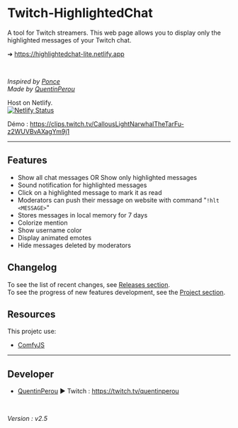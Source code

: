 # Twitch-HighlightedChat  

<!-- This is the **lite** version of the project.   -->

A tool for Twitch streamers. This web page allows you to display only the highlighted messages of your Twitch chat.

<!-- ➜ https://highlightedchat.quentinperou.fr   -->
➜ https://highlightedchat-lite.netlify.app  

<br>

_Inspired by [Ponce](https://twitch.tv/ponce)_  
_Made by [QuentinPerou](https://twitch.tv/quentinperou)_ 

Host on Netlify.  
[![Netlify Status](https://api.netlify.com/api/v1/badges/f6529eb4-9a06-45b5-a860-8c6c962c71fb/deploy-status)](https://app.netlify.com/sites/highlightedchat-lite/deploys)

<!-- <div align="center">
  <img src="preview.png" style="width:60%">
</div> -->


Démo : https://clips.twitch.tv/CallousLightNarwhalTheTarFu-z2WUVBvAXagYm9j1 

***

## Features
- Show all chat messages OR Show only highlighted messages
- Sound notification for highlighted messages
- Click on a highlighted message to mark it as read
- Moderators can push their message on website with command "`!hlt <MESSAGE>`"
- Stores messages in local memory for 7 days
- Colorize mention
- Show username color
- Display animated emotes
- Hide messages deleted by moderators

## Changelog
To see the list of recent changes, see [Releases section](https://github.com/quentinperou/Twitch-HighlightedChat/releases).  
To see the progress of new features development, see the [Project section](https://github.com/quentinperou/Twitch-HighlightedChat/projects/1).

## Resources
This projetc use:  
- [ComfyJS](https://github.com/instafluff/ComfyJS)


***
## Developer
- [QuentinPerou](https://github.com/quentinperou) ▶ Twitch : https://twitch.tv/quentinperou

<br>

*Version : v2.5*
